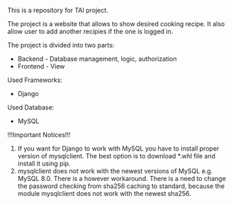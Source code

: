 This is a repository for TAI project.

The project is a website that allows to show desired cooking recipe. It also allow user to add another recipies if the one is logged in.

The project is divided into two parts:
 - Backend - Database management, logic, authorization
 - Frontend - View


Used Frameworks:
 - Django

Used Database:
 - MySQL

 !!!Important Notices!!!
 1. If you want for Django to work with MySQL you have to install proper version of mysqlclient. The best option is to download *.whl file and install it using pip.
 2. mysqlclient does not work with the newest versions of MySQL e.g. MySQL 8.0. There is a however workaround. There is a need to change the password checking from sha256 caching to standard, because the module mysqlclient does not work with the newest sha256.